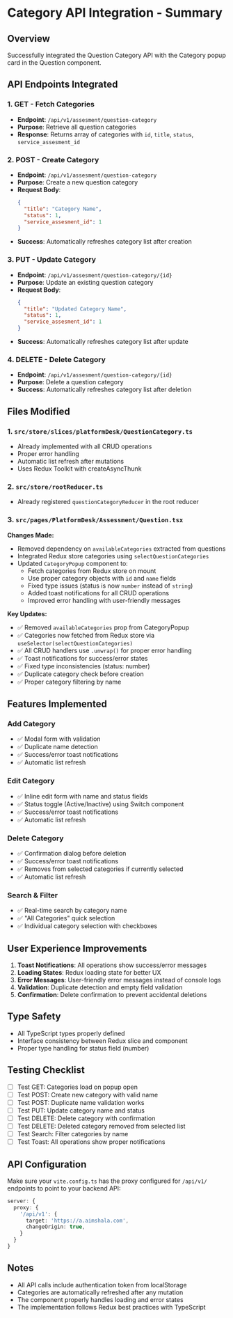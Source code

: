 # Category API Integration - Summary

## Overview
Successfully integrated the Question Category API with the Category popup card in the Question component.

## API Endpoints Integrated

### 1. **GET** - Fetch Categories
- **Endpoint**: `/api/v1/assesment/question-category`
- **Purpose**: Retrieve all question categories
- **Response**: Returns array of categories with `id`, `title`, `status`, `service_assesment_id`

### 2. **POST** - Create Category
- **Endpoint**: `/api/v1/assesment/question-category`
- **Purpose**: Create a new question category
- **Request Body**:
  ```json
  {
    "title": "Category Name",
    "status": 1,
    "service_assesment_id": 1
  }
  ```
- **Success**: Automatically refreshes category list after creation

### 3. **PUT** - Update Category
- **Endpoint**: `/api/v1/assesment/question-category/{id}`
- **Purpose**: Update an existing question category
- **Request Body**:
  ```json
  {
    "title": "Updated Category Name",
    "status": 1,
    "service_assesment_id": 1
  }
  ```
- **Success**: Automatically refreshes category list after update

### 4. **DELETE** - Delete Category
- **Endpoint**: `/api/v1/assesment/question-category/{id}`
- **Purpose**: Delete a question category
- **Success**: Automatically refreshes category list after deletion

## Files Modified

### 1. `src/store/slices/platformDesk/QuestionCategory.ts`
- Already implemented with all CRUD operations
- Proper error handling
- Automatic list refresh after mutations
- Uses Redux Toolkit with createAsyncThunk

### 2. `src/store/rootReducer.ts`
- Already registered `questionCategoryReducer` in the root reducer

### 3. `src/pages/PlatformDesk/Assessment/Question.tsx`
**Changes Made:**
- Removed dependency on `availableCategories` extracted from questions
- Integrated Redux store categories using `selectQuestionCategories`
- Updated `CategoryPopup` component to:
  - Fetch categories from Redux store on mount
  - Use proper category objects with `id` and `name` fields
  - Fixed type issues (status is now `number` instead of `string`)
  - Added toast notifications for all CRUD operations
  - Improved error handling with user-friendly messages
  
**Key Updates:**
- ✅ Removed `availableCategories` prop from CategoryPopup
- ✅ Categories now fetched from Redux store via `useSelector(selectQuestionCategories)`
- ✅ All CRUD handlers use `.unwrap()` for proper error handling
- ✅ Toast notifications for success/error states
- ✅ Fixed type inconsistencies (status: number)
- ✅ Duplicate category check before creation
- ✅ Proper category filtering by name

## Features Implemented

### Add Category
- ✅ Modal form with validation
- ✅ Duplicate name detection
- ✅ Success/error toast notifications
- ✅ Automatic list refresh

### Edit Category
- ✅ Inline edit form with name and status fields
- ✅ Status toggle (Active/Inactive) using Switch component
- ✅ Success/error toast notifications
- ✅ Automatic list refresh

### Delete Category
- ✅ Confirmation dialog before deletion
- ✅ Success/error toast notifications
- ✅ Removes from selected categories if currently selected
- ✅ Automatic list refresh

### Search & Filter
- ✅ Real-time search by category name
- ✅ "All Categories" quick selection
- ✅ Individual category selection with checkboxes

## User Experience Improvements
1. **Toast Notifications**: All operations show success/error messages
2. **Loading States**: Redux loading state for better UX
3. **Error Messages**: User-friendly error messages instead of console logs
4. **Validation**: Duplicate detection and empty field validation
5. **Confirmation**: Delete confirmation to prevent accidental deletions

## Type Safety
- All TypeScript types properly defined
- Interface consistency between Redux slice and component
- Proper type handling for status field (number)

## Testing Checklist
- [ ] Test GET: Categories load on popup open
- [ ] Test POST: Create new category with valid name
- [ ] Test POST: Duplicate name validation works
- [ ] Test PUT: Update category name and status
- [ ] Test DELETE: Delete category with confirmation
- [ ] Test DELETE: Deleted category removed from selected list
- [ ] Test Search: Filter categories by name
- [ ] Test Toast: All operations show proper notifications

## API Configuration
Make sure your `vite.config.ts` has the proxy configured for `/api/v1/` endpoints to point to your backend API:

```typescript
server: {
  proxy: {
    '/api/v1': {
      target: 'https://a.aimshala.com',
      changeOrigin: true,
    }
  }
}
```

## Notes
- All API calls include authentication token from localStorage
- Categories are automatically refreshed after any mutation
- The component properly handles loading and error states
- The implementation follows Redux best practices with TypeScript

